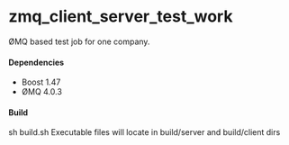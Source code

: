 zmq_client_server_test_work
===========================

ØMQ based test job for one company.

<h4>Dependencies</h4>
<ul>
  <li>Boost 1.47</li>
  <li>ØMQ 4.0.3</li>
</ul>

<h4>Build</h4>
sh build.sh
Executable files will locate in build/server and build/client dirs
